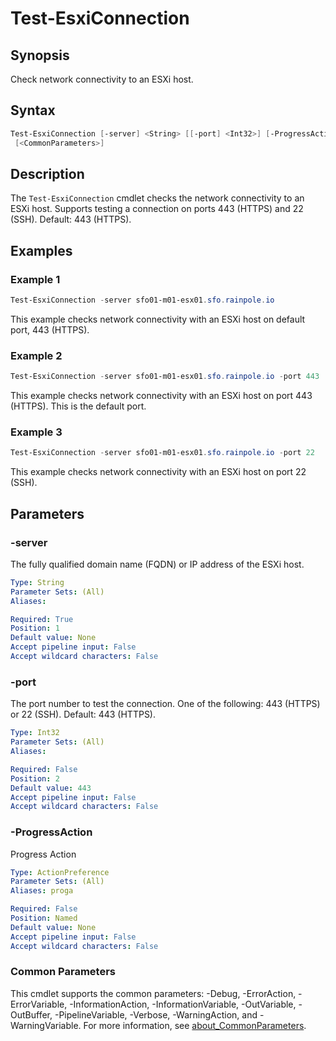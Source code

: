 # Test-EsxiConnection

## Synopsis

Check network connectivity to an ESXi host.

## Syntax

```powershell
Test-EsxiConnection [-server] <String> [[-port] <Int32>] [-ProgressAction <ActionPreference>]
 [<CommonParameters>]
```

## Description

The `Test-EsxiConnection` cmdlet checks the network connectivity to an ESXi host.
Supports testing a connection on ports 443 (HTTPS) and 22 (SSH).
Default: 443 (HTTPS).

## Examples

### Example 1

```powershell
Test-EsxiConnection -server sfo01-m01-esx01.sfo.rainpole.io
```

This example checks network connectivity with an ESXi host on default port, 443 (HTTPS).

### Example 2

```powershell
Test-EsxiConnection -server sfo01-m01-esx01.sfo.rainpole.io -port 443
```

This example checks network connectivity with an ESXi host on port 443 (HTTPS). This is the default port.

### Example 3

```powershell
Test-EsxiConnection -server sfo01-m01-esx01.sfo.rainpole.io -port 22
```

This example checks network connectivity with an ESXi host on port 22 (SSH).

## Parameters

### -server

The fully qualified domain name (FQDN) or IP address of the ESXi host.

```yaml
Type: String
Parameter Sets: (All)
Aliases:

Required: True
Position: 1
Default value: None
Accept pipeline input: False
Accept wildcard characters: False
```

### -port

The port number to test the connection.
One of the following: 443 (HTTPS) or 22 (SSH).
Default: 443 (HTTPS).

```yaml
Type: Int32
Parameter Sets: (All)
Aliases:

Required: False
Position: 2
Default value: 443
Accept pipeline input: False
Accept wildcard characters: False
```

### -ProgressAction

Progress Action

```yaml
Type: ActionPreference
Parameter Sets: (All)
Aliases: proga

Required: False
Position: Named
Default value: None
Accept pipeline input: False
Accept wildcard characters: False
```

### Common Parameters

This cmdlet supports the common parameters: -Debug, -ErrorAction, -ErrorVariable, -InformationAction, -InformationVariable, -OutVariable, -OutBuffer, -PipelineVariable, -Verbose, -WarningAction, and -WarningVariable. For more information, see [about_CommonParameters](http://go.microsoft.com/fwlink/?LinkID=113216).
